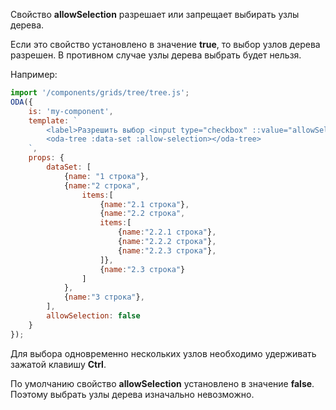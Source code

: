 Свойство **allowSelection** разрешает или запрещает выбирать узлы дерева.

Если это свойство установлено в значение **true**, то выбор узлов дерева разрешен. В противном случае узлы дерева выбрать будет нельзя.

Например:

```javascript _run_line_edit_loadoda_[my-component.js]_h=140_
import '/components/grids/tree/tree.js';
ODA({
    is: 'my-component',
    template: `
        <label>Разрешить выбор <input type="checkbox" ::value="allowSelection" ></label>
        <oda-tree :data-set :allow-selection></oda-tree>
    `,
    props: {
        dataSet: [
            {name: "1 строка"},
            {name:"2 строка",
                items:[
                    {name:"2.1 строка"},
                    {name:"2.2 строка",
                    items:[
                        {name:"2.2.1 строка"},
                        {name:"2.2.2 строка"},
                        {name:"2.2.3 строка"},
                    ]},
                    {name:"2.3 строка"}
                ]
            },
            {name:"3 строка"},
        ],
        allowSelection: false
    }
});
```

Для выбора одновременно нескольких узлов необходимо удерживать зажатой клавишу **Ctrl**.

По умолчанию свойство **allowSelection** установлено в значение **false**. Поэтому выбрать узлы дерева изначально невозможно.
